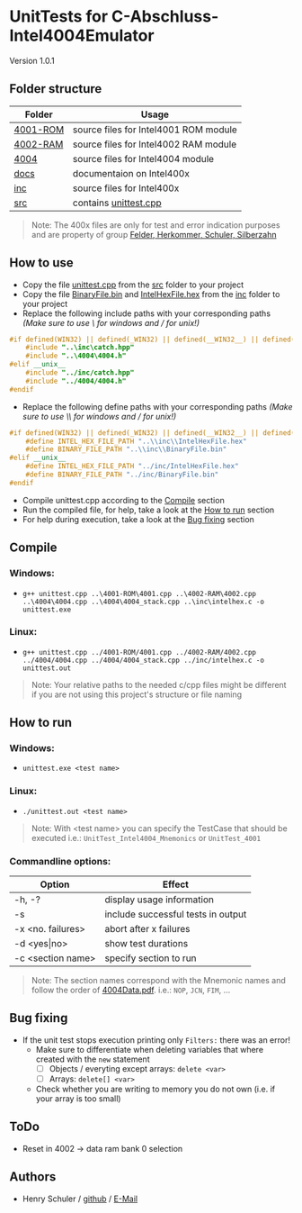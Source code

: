 # UnitTests for C-Abschluss-Intel4004Emulator
Version 1.0.1

## Folder structure
Folder | Usage
------ | -----
[4001-ROM](4001-ROM) | source files for Intel4001 ROM module
[4002-RAM](4002-RAM) | source files for Intel4002 RAM module
[4004](4004) | source files for Intel4004 module
[docs](docs) | documentaion on Intel400x
[inc](inc) | source files for Intel400x
[src](src) | contains [unittest.cpp](src/unittest.cpp)

> Note: The 400x files are only for test and error indication purposes and are property of group [Felder, Herkommer, Schuler, Silberzahn](https://github.com/DHBW-FN-TIT20/C-Abschluss-Intel4004Emulator)

## How to use
* Copy the file [unittest.cpp](src/unittest.cpp) from the [src](src) folder to your project
* Copy the file [BinaryFile.bin](inc/BinaryFile.bin) and [IntelHexFile.hex](inc/IntelHexFile.hex) from the [inc](inc) folder to your project
* Replace the following include paths with your corresponding paths *(Make sure to use \\ for windows and / for unix!)*
```C++
#if defined(WIN32) || defined(_WIN32) || defined(__WIN32__) || defined(__NT__)
    #include "..\inc\catch.hpp"
    #include "..\4004\4004.h"
#elif __unix__
    #include "../inc/catch.hpp"
    #include "../4004/4004.h"
#endif
```
* Replace the following define paths with your corresponding paths *(Make sure to use \\\\ for windows and / for unix!)*
```C++
#if defined(WIN32) || defined(_WIN32) || defined(__WIN32__) || defined(__NT__)
    #define INTEL_HEX_FILE_PATH "..\\inc\\IntelHexFile.hex"
    #define BINARY_FILE_PATH "..\\inc\\BinaryFile.bin"
#elif __unix__
    #define INTEL_HEX_FILE_PATH "../inc/IntelHexFile.hex"
    #define BINARY_FILE_PATH "../inc/BinaryFile.bin"
#endif
```
* Compile unittest.cpp according to the [Compile](#Compile) section
* Run the compiled file, for help, take a look at the [How to run](#How-to-run) section
* For help during execution, take a look at the [Bug fixing](#Bug-fixing) section

## Compile
### Windows:
* `g++ unittest.cpp ..\4001-ROM\4001.cpp ..\4002-RAM\4002.cpp ..\4004\4004.cpp ..\4004\4004_stack.cpp ..\inc\intelhex.c -o unittest.exe`

### Linux:
* `g++ unittest.cpp ../4001-ROM/4001.cpp ../4002-RAM/4002.cpp ../4004/4004.cpp ../4004/4004_stack.cpp ../inc/intelhex.c -o unittest.out`

> Note: Your relative paths to the needed c/cpp files might be different if you are not using this project's structure or file naming

## How to run
### Windows:
* `unittest.exe <test name>`

### Linux:
* `./unittest.out <test name>`
> Note: With \<test name\> you can specify the TestCase that should be executed i.e.: `UnitTest_Intel4004_Mnemonics` or `UnitTest_4001`

### Commandline options:
Option | Effect
------ | ------
-h, -? | display usage information
-s | include successful tests in output
-x \<no. failures\> | abort after x failures
-d \<yes\|no\> | show test durations
-c \<section name\> | specify section to run

> Note: The section names correspond with the Mnemonic names and follow the order of [4004Data.pdf](docs/4004Data.pdf). i.e.: `NOP`, `JCN`, `FIM`, ...

## Bug fixing
* If the unit test stops execution printing only `Filters:` there was an error!
    * Make sure to differentiate when deleting variables that where created with the `new` statement
        - [ ] Objects / everyting except arrays: `delete <var>`
        - [ ] Arrays: `delete[] <var>`
    * Check whether you are writing to memory you do not own (i.e. if your array is too small)

## ToDo
* Reset in 4002 -> data ram bank 0 selection

## Authors
* Henry Schuler / [github](https://github.com/schuler-henry) / [E-Mail](mailto:schuler.henry-it20@it.dhbw-ravensburg.de?subject=[GitHub]%20C%20Intel4004%20Emulator%20UnitTest)
